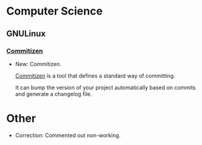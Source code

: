 # Computer Science

## GNULinux

### [Commitizen](commitizen.md)

* New: Commitizen.

    [Commitizen](https://commitizen-tools.github.io/commitizen/) is a tool that
    defines a standard way of committing.
    
    It can bump the version of your project automatically based on commits and
    generate a changelog file.
    

# Other

* Correction: Commented out non-working.